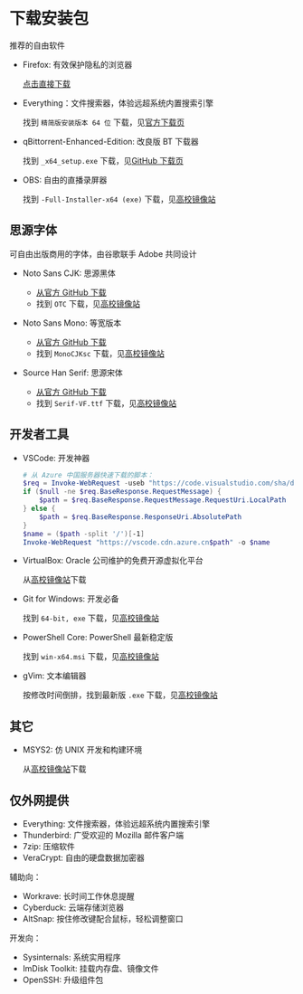 # 下载安装包

推荐的自由软件

- Firefox: 有效保护隐私的浏览器

  [点击直接下载](https://download.mozilla.org/?product=firefox-latest-ssl&os=win64&lang=zh-CN)

- Everything：文件搜索器，体验远超系统内置搜索引擎

  找到 `精简版安装版本 64 位` 下载，见[官方下载页](https://www.voidtools.com/zh-cn/)

- qBittorrent-Enhanced-Edition: 改良版 BT 下载器

  找到 `_x64_setup.exe` 下载，见[GitHub 下载页](https://github.com/c0re100/qBittorrent-Enhanced-Edition/releases/latest)

- OBS: 自由的直播录屏器

  找到 `-Full-Installer-x64 (exe)` 下载，见[高校镜像站](https://mirrorz.org/app/OBS)

## 思源字体

可自由出版商用的字体，由谷歌联手 Adobe 共同设计

- Noto Sans CJK: 思源黑体

  - [从官方 GitHub 下载](https://github.com/googlefonts/noto-cjk/releases/latest/download/03_NotoSansCJK-OTC.zip)
  - 找到 `OTC` 下载，见[高校镜像站](https://mirrorz.org/font/GoogleFonts)

- Noto Sans Mono: 等宽版本

  - [从官方 GitHub 下载](https://github.com/googlefonts/noto-cjk/releases/latest/download/13_NotoSansMonoCJKsc.zip)
  - 找到 `MonoCJKsc` 下载，见[高校镜像站](https://mirrorz.org/font/GoogleFonts)

- Source Han Serif: 思源宋体

  - [从官方 GitHub 下载](https://github.com/adobe-fonts/source-han-serif/releases/latest/download/01_SourceHanSerif.ttc.zip)
  - 找到 `Serif-VF.ttf` 下载，见[高校镜像站](https://mirrorz.org/font/AdobeSourceHan)

## 开发者工具

- VSCode: 开发神器

  ```powershell
  # 从 Azure 中国服务器快速下载的脚本：
  $req = Invoke-WebRequest -useb "https://code.visualstudio.com/sha/download?build=stable&os=win32-x64-user" -method head
  if ($null -ne $req.BaseResponse.RequestMessage) {
      $path = $req.BaseResponse.RequestMessage.RequestUri.LocalPath
  } else {
      $path = $req.BaseResponse.ResponseUri.AbsolutePath
  }
  $name = ($path -split '/')[-1]
  Invoke-WebRequest "https://vscode.cdn.azure.cn$path" -o $name
  ```

- VirtualBox: Oracle 公司维护的免费开源虚拟化平台

  从[高校镜像站](https://mirrorz.org/app/VirtualBox)下载

- Git for Windows: 开发必备

  找到 `64-bit, exe` 下载，见[高校镜像站](https://mirrorz.org/app/Git)

- PowerShell Core: PowerShell 最新稳定版

  找到 `win-x64.msi` 下载，见[高校镜像站](https://mirrorz.org/list/PowerShell)

- gVim: 文本编辑器

  按修改时间倒排，找到最新版 `.exe` 下载，见[高校镜像站](https://mirrorz.org/list/vim)

## 其它

- MSYS2: 仿 UNIX 开发和构建环境

  从[高校镜像站](https://mirrorz.org/app/MSYS2)下载

## 仅外网提供

- Everything: 文件搜索器，体验远超系统内置搜索引擎
- Thunderbird: 广受欢迎的 Mozilla 邮件客户端
- 7zip: 压缩软件
- VeraCrypt: 自由的硬盘数据加密器

辅助向：

- Workrave: 长时间工作休息提醒
- Cyberduck: 云端存储浏览器
- AltSnap: 按住修改键配合鼠标，轻松调整窗口

开发向：

- Sysinternals: 系统实用程序
- ImDisk Toolkit: 挂载内存盘、镜像文件
- OpenSSH: 升级组件包
